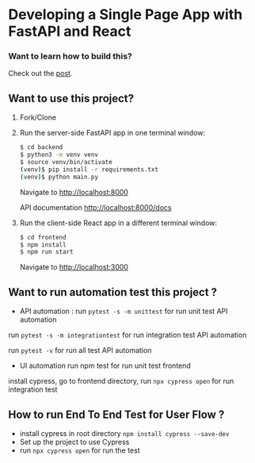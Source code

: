 # Developing a Single Page App with FastAPI and React

### Want to learn how to build this?

Check out the [post](https://testdriven.io/blog/fastapi-react/).

## Want to use this project?

1. Fork/Clone

1. Run the server-side FastAPI app in one terminal window:

   ```sh
   $ cd backend
   $ python3 -m venv venv
   $ source venv/bin/activate
   (venv)$ pip install -r requirements.txt
   (venv)$ python main.py
   ```

   Navigate to [http://localhost:8000](http://localhost:8000)
   
   API documentation [http://localhost:8000/docs](http://localhost:8000/docs)

1. Run the client-side React app in a different terminal window:

   ```sh
   $ cd frontend
   $ npm install
   $ npm run start
   ```

   Navigate to [http://localhost:3000](http://localhost:3000)

## Want to run automation test this project ? 

- API automation : 
run `pytest -s -m unittest` for run unit test API automation

run `pytest -s -m integrationtest` for run integration test API automation

run `pytest -v` for run all test API automation

- UI automation
run npm test for run unit test frontend

install cypress, go to frontend directory, run `npx cypress open` for run integration test

## How to run End To End Test for User Flow ?
- install cypress in root directory `npm install cypress --save-dev`
- Set up the project to use Cypress
- run `npx cypress open` for run the test



